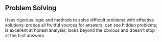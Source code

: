 ## Problem Solving 

Uses rigorous logic and methods to solve difficult problems with effective solutions; probes all fruitful sources for answers; can see hidden problems; is excellent at honest analysis; looks beyond the obvious and doesn't stop at the first answers.